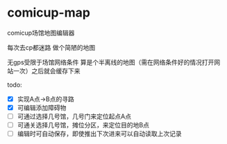 # comicup-map
comicup场馆地图编辑器

每次去cp都迷路 做个简陋的地图

无gps受限于场馆网络条件 算是个半离线的地图（需在网络条件好的情况打开网站一次）之后就会缓存下来

todo:

- [x] 实现A点->B点的寻路
- [x] 可编辑添加障碍物
- [ ] 可通过选择几号馆，几号门来定位起点A点
- [ ] 可通关选择几号馆，摊位分区，来定位目的地B点
- [ ] 编辑时可自动保存，即使推出下次进来可以自动读取上次记录
